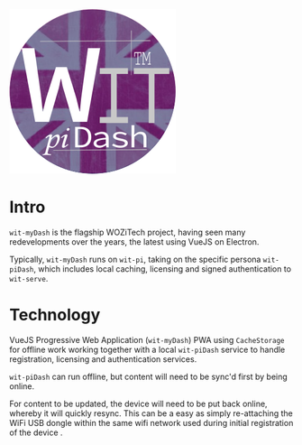 ![2018 Corporare Official Wit Pidash](/uploads/corporate/2018-corporare-official-wit-pidash.png "2018 Corporare Official Wit Pidash")
<!-- TITLE: wit-piDash -->
<!-- SUBTITLE: Production Ready wit-myDash personal display -->

# Intro
`wit-myDash` is the flagship WOZiTech project, having seen many redevelopments over the years, the latest using VueJS on Electron.

Typically, `wit-myDash` runs on `wit-pi`, taking on the specific persona `wit-piDash`, which includes local caching, licensing and signed authentication to `wit-serve`.

# Technology
VueJS Progressive Web Application (`wit-myDash`) PWA using `CacheStorage` for offline work working together with a local `wit-piDash` service to handle registration, licensing and authentication services.

`wit-piDash` can run offline, but content will need to be sync'd first by being online.

For content to be updated, the device will need to be put back online, whereby it will quickly resync. This can be a easy as simply re-attaching the WiFi USB dongle within the same wifi network used during initial registration of the device .